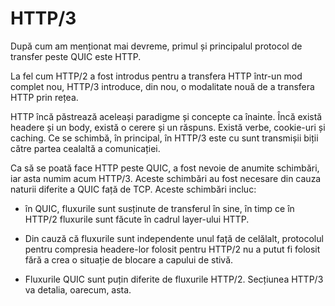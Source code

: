 # HTTP/3

După cum am menționat mai devreme, primul și principalul protocol de transfer 
peste QUIC este HTTP.

La fel cum HTTP/2 a fost introdus pentru a transfera HTTP într-un mod complet 
nou, HTTP/3 introduce, din nou, o modalitate nouă de a transfera HTTP prin 
rețea.

HTTP încă păstrează aceleași paradigme și concepte ca înainte. Încă există 
headere și un body, există o cerere și un răspuns. Există verbe, cookie-uri și 
caching. Ce se schimbă, în principal, în HTTP/3 este cu sunt transmișii biții 
către partea cealaltă a comunicației.

Ca să se poată face HTTP peste QUIC, a fost nevoie de anumite schimbări, iar 
asta numim acum HTTP/3. Aceste schimbări au fost necesare din cauza naturii 
diferite a QUIC față de TCP. Aceste schimbări incluc:

 - în QUIC, fluxurile sunt susținute de transferul în sine, în timp ce în HTTP/2 
   fluxurile sunt făcute în cadrul layer-ului HTTP.

 - Din cauză că fluxurile sunt independente unul față de celălalt, protocolul 
   pentru compresia headere-lor folosit pentru HTTP/2 nu a putut fi folosit 
   fără a crea o situație de blocare a capului de stivă.
   
 - Fluxurile QUIC sunt puțin diferite de fluxurile HTTP/2. Secțiunea HTTP/3 va 
   detalia, oarecum, asta.
   